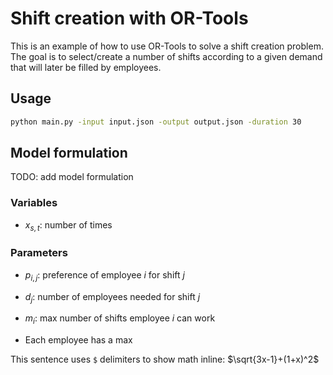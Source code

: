 # Shift creation with OR-Tools

This is an example of how to use OR-Tools to solve a shift creation problem. The
goal is to select/create a number of shifts according to a given demand that
will later be filled by employees.

## Usage

```bash
python main.py -input input.json -output output.json -duration 30
```

## Model formulation

TODO: add model formulation

### Variables

- $x_{s,t}$: number of times

### Parameters

- $p_{i,j}$: preference of employee $i$ for shift $j$
- $d_{j}$: number of employees needed for shift $j$
- $m_{i}$: max number of shifts employee $i$ can work

- Each employee has a max

This sentence uses `$` delimiters to show math inline:  $\sqrt{3x-1}+(1+x)^2$
